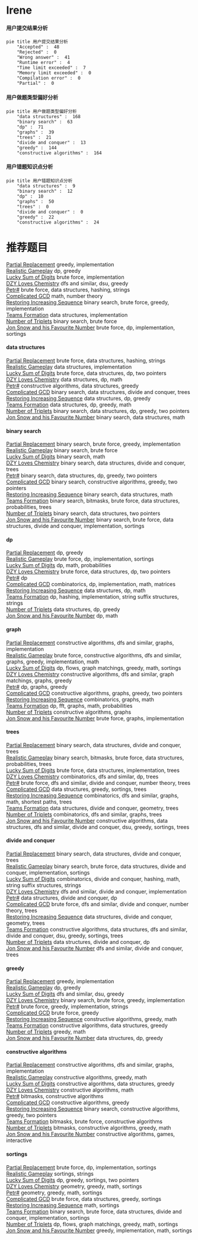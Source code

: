 # Irene
<!-- tabs:start -->
#### **用户提交结果分析**

```mermaid
pie title 用户提交结果分析
    "Accepted" :  48
    "Rejected" :  0
    "Wrong answer" :  41
    "Runtime error" :  4
    "Time limit exceeded" :  7
    "Memory limit exceeded" :  0
    "Compilation error" :  0
    "Partial" :  0
```
#### **用户做题类型偏好分析**

```mermaid
pie title 用户做题类型偏好分析
    "data structures" :  168
    "binary search" :  63
    "dp" :  71
    "graphs" :  39
    "trees" :  21
    "divide and conquer" :  13
    "greedy" :  144
    "constructive algorithms" :  164
```
#### **用户错题知识点分析**

```mermaid
pie title 用户错题知识点分析
    "data structures" :  9
    "binary search" :  12
    "dp" :  10
    "graphs" :  50
    "trees" :  0
    "divide and conquer" :  0
    "greedy" :  22
    "constructive algorithms" :  24
```
<!-- tabs:end -->
# 推荐题目
[Partial Replacement](http://codeforces.com/problemset/problem/1506/B)		greedy,
                        implementation		  
[Realistic Gameplay](http://codeforces.com/problemset/problem/1430/F)		dp,
                        greedy		  
[Lucky Sum of Digits](http://codeforces.com/problemset/problem/109/A)		brute force,
                        implementation		  
[DZY Loves Chemistry](http://codeforces.com/problemset/problem/445/B)		dfs and similar,
                        dsu,
                        greedy		  
[Petr#](https://codeforces.com/contest/114/problem/D)		brute force,
                        data structures,
                        hashing,
                        strings		  
[Complicated GCD](http://codeforces.com/problemset/problem/664/A)		math,
                        number theory		  
[Restoring Increasing Sequence](http://codeforces.com/problemset/problem/490/E)		binary search,
                        brute force,
                        greedy,
                        implementation		  
[Teams Formation](http://codeforces.com/problemset/problem/878/B)		data structures,
                        implementation		  
[Number of Triplets](http://codeforces.com/problemset/problem/181/B)		binary search,
                        brute force		  
[Jon Snow and his Favourite Number](http://codeforces.com/problemset/problem/768/C)		brute force,
                        dp,
                        implementation,
                        sortings		  
<!-- tabs:start -->
#### **data structures**
[Partial Replacement](https://codeforces.com/contest/114/problem/D)		brute force,
                        data structures,
                        hashing,
                        strings		  
[Realistic Gameplay](http://codeforces.com/problemset/problem/878/B)		data structures,
                        implementation		  
[Lucky Sum of Digits](http://codeforces.com/problemset/problem/1335/E2)		brute force,
                        data structures,
                        dp,
                        two pointers		  
[DZY Loves Chemistry](http://codeforces.com/problemset/problem/372/C)		data structures,
                        dp,
                        math		  
[Petr#](http://codeforces.com/problemset/problem/865/D)		constructive algorithms,
                        data structures,
                        greedy		  
[Complicated GCD](http://codeforces.com/problemset/problem/150/E)		binary search,
                        data structures,
                        divide and conquer,
                        trees		  
[Restoring Increasing Sequence](http://codeforces.com/problemset/problem/1481/E)		data structures,
                        dp,
                        greedy		  
[Teams Formation](http://codeforces.com/problemset/problem/1474/D)		data structures,
                        dp,
                        greedy,
                        math		  
[Number of Triplets](http://codeforces.com/problemset/problem/1492/C)		binary search,
                        data structures,
                        dp,
                        greedy,
                        two pointers		  
[Jon Snow and his Favourite Number](http://codeforces.com/problemset/problem/1490/G)		binary search,
                        data structures,
                        math		  
#### **binary search**
[Partial Replacement](http://codeforces.com/problemset/problem/490/E)		binary search,
                        brute force,
                        greedy,
                        implementation		  
[Realistic Gameplay](http://codeforces.com/problemset/problem/181/B)		binary search,
                        brute force		  
[Lucky Sum of Digits](https://codeforces.com/contest/701/problem/D)		binary search,
                        math		  
[DZY Loves Chemistry](http://codeforces.com/problemset/problem/150/E)		binary search,
                        data structures,
                        divide and conquer,
                        trees		  
[Petr#](http://codeforces.com/problemset/problem/1492/C)		binary search,
                        data structures,
                        dp,
                        greedy,
                        two pointers		  
[Complicated GCD](http://codeforces.com/problemset/problem/1463/D)		binary search,
                        constructive algorithms,
                        greedy,
                        two pointers		  
[Restoring Increasing Sequence](http://codeforces.com/problemset/problem/1490/G)		binary search,
                        data structures,
                        math		  
[Teams Formation](http://codeforces.com/problemset/problem/1479/D)		binary search,
                        bitmasks,
                        brute force,
                        data structures,
                        probabilities,
                        trees		  
[Number of Triplets](http://codeforces.com/problemset/problem/1436/E)		binary search,
                        data structures,
                        two pointers		  
[Jon Snow and his Favourite Number](http://codeforces.com/problemset/problem/1461/D)		binary search,
                        brute force,
                        data structures,
                        divide and conquer,
                        implementation,
                        sortings		  
#### **dp**
[Partial Replacement](http://codeforces.com/problemset/problem/1430/F)		dp,
                        greedy		  
[Realistic Gameplay](http://codeforces.com/problemset/problem/768/C)		brute force,
                        dp,
                        implementation,
                        sortings		  
[Lucky Sum of Digits](http://codeforces.com/problemset/problem/1156/F)		dp,
                        math,
                        probabilities		  
[DZY Loves Chemistry](http://codeforces.com/problemset/problem/1335/E2)		brute force,
                        data structures,
                        dp,
                        two pointers		  
[Petr#](http://codeforces.com/problemset/problem/1310/E)		dp		  
[Complicated GCD](http://codeforces.com/problemset/problem/696/C)		combinatorics,
                        dp,
                        implementation,
                        math,
                        matrices		  
[Restoring Increasing Sequence](http://codeforces.com/problemset/problem/372/C)		data structures,
                        dp,
                        math		  
[Teams Formation](http://codeforces.com/problemset/problem/1393/E1)		dp,
                        hashing,
                        implementation,
                        string suffix structures,
                        strings		  
[Number of Triplets](http://codeforces.com/problemset/problem/1481/E)		data structures,
                        dp,
                        greedy		  
[Jon Snow and his Favourite Number](http://codeforces.com/problemset/problem/1158/F)		dp,
                        math		  
#### **graph**
[Partial Replacement](http://codeforces.com/problemset/problem/1316/D)		constructive algorithms,
                        dfs and similar,
                        graphs,
                        implementation		  
[Realistic Gameplay](http://codeforces.com/problemset/problem/1487/C)		brute force,
                        constructive algorithms,
                        dfs and similar,
                        graphs,
                        greedy,
                        implementation,
                        math		  
[Lucky Sum of Digits](http://codeforces.com/problemset/problem/1437/C)		dp,
                        flows,
                        graph matchings,
                        greedy,
                        math,
                        sortings		  
[DZY Loves Chemistry](http://codeforces.com/problemset/problem/1470/D)		constructive algorithms,
                        dfs and similar,
                        graph matchings,
                        graphs,
                        greedy		  
[Petr#](http://codeforces.com/problemset/problem/1476/C)		dp,
                        graphs,
                        greedy		  
[Complicated GCD](http://codeforces.com/problemset/problem/1304/D)		constructive algorithms,
                        graphs,
                        greedy,
                        two pointers		  
[Restoring Increasing Sequence](http://codeforces.com/problemset/problem/1475/C)		combinatorics,
                        graphs,
                        math		  
[Teams Formation](http://codeforces.com/problemset/problem/553/E)		dp,
                        fft,
                        graphs,
                        math,
                        probabilities		  
[Number of Triplets](http://codeforces.com/problemset/problem/1495/C)		constructive algorithms,
                        graphs		  
[Jon Snow and his Favourite Number](http://codeforces.com/problemset/problem/1510/K)		brute force,
                        graphs,
                        implementation		  
#### **trees**
[Partial Replacement](http://codeforces.com/problemset/problem/150/E)		binary search,
                        data structures,
                        divide and conquer,
                        trees		  
[Realistic Gameplay](http://codeforces.com/problemset/problem/1479/D)		binary search,
                        bitmasks,
                        brute force,
                        data structures,
                        probabilities,
                        trees		  
[Lucky Sum of Digits](http://codeforces.com/problemset/problem/1511/C)		brute force,
                        data structures,
                        implementation,
                        trees		  
[DZY Loves Chemistry](http://codeforces.com/problemset/problem/1499/F)		combinatorics,
                        dfs and similar,
                        dp,
                        trees		  
[Petr#](http://codeforces.com/problemset/problem/1491/E)		brute force,
                        dfs and similar,
                        divide and conquer,
                        number theory,
                        trees		  
[Complicated GCD](http://codeforces.com/problemset/problem/1466/D)		data structures,
                        greedy,
                        sortings,
                        trees		  
[Restoring Increasing Sequence](http://codeforces.com/problemset/problem/1495/D)		combinatorics,
                        dfs and similar,
                        graphs,
                        math,
                        shortest paths,
                        trees		  
[Teams Formation](http://codeforces.com/problemset/problem/1303/G)		data structures,
                        divide and conquer,
                        geometry,
                        trees		  
[Number of Triplets](http://codeforces.com/problemset/problem/1454/E)		combinatorics,
                        dfs and similar,
                        graphs,
                        trees		  
[Jon Snow and his Favourite Number](http://codeforces.com/problemset/problem/1494/D)		constructive algorithms,
                        data structures,
                        dfs and similar,
                        divide and conquer,
                        dsu,
                        greedy,
                        sortings,
                        trees		  
#### **divide and conquer**
[Partial Replacement](http://codeforces.com/problemset/problem/150/E)		binary search,
                        data structures,
                        divide and conquer,
                        trees		  
[Realistic Gameplay](http://codeforces.com/problemset/problem/1461/D)		binary search,
                        brute force,
                        data structures,
                        divide and conquer,
                        implementation,
                        sortings		  
[Lucky Sum of Digits](http://codeforces.com/problemset/problem/1466/G)		combinatorics,
                        divide and conquer,
                        hashing,
                        math,
                        string suffix structures,
                        strings		  
[DZY Loves Chemistry](http://codeforces.com/problemset/problem/1490/D)		dfs and similar,
                        divide and conquer,
                        implementation		  
[Petr#](https://codeforces.com/contest/1483/problem/C)		data structures,
                        divide and conquer,
                        dp		  
[Complicated GCD](http://codeforces.com/problemset/problem/1491/E)		brute force,
                        dfs and similar,
                        divide and conquer,
                        number theory,
                        trees		  
[Restoring Increasing Sequence](http://codeforces.com/problemset/problem/1303/G)		data structures,
                        divide and conquer,
                        geometry,
                        trees		  
[Teams Formation](http://codeforces.com/problemset/problem/1494/D)		constructive algorithms,
                        data structures,
                        dfs and similar,
                        divide and conquer,
                        dsu,
                        greedy,
                        sortings,
                        trees		  
[Number of Triplets](http://codeforces.com/problemset/problem/1482/E)		data structures,
                        divide and conquer,
                        dp		  
[Jon Snow and his Favourite Number](http://codeforces.com/problemset/problem/566/C)		dfs and similar,
                        divide and conquer,
                        trees		  
#### **greedy**
[Partial Replacement](http://codeforces.com/problemset/problem/1506/B)		greedy,
                        implementation		  
[Realistic Gameplay](http://codeforces.com/problemset/problem/1430/F)		dp,
                        greedy		  
[Lucky Sum of Digits](http://codeforces.com/problemset/problem/445/B)		dfs and similar,
                        dsu,
                        greedy		  
[DZY Loves Chemistry](http://codeforces.com/problemset/problem/490/E)		binary search,
                        brute force,
                        greedy,
                        implementation		  
[Petr#](http://codeforces.com/problemset/problem/1411/D)		brute force,
                        greedy,
                        implementation,
                        strings		  
[Complicated GCD](http://codeforces.com/problemset/problem/1019/A)		brute force,
                        greedy		  
[Restoring Increasing Sequence](https://codeforces.com/contest/1350/problem/D)		constructive algorithms,
                        greedy,
                        math		  
[Teams Formation](http://codeforces.com/problemset/problem/865/D)		constructive algorithms,
                        data structures,
                        greedy		  
[Number of Triplets](http://codeforces.com/problemset/problem/1393/A)		greedy,
                        math		  
[Jon Snow and his Favourite Number](http://codeforces.com/problemset/problem/1481/E)		data structures,
                        dp,
                        greedy		  
#### **constructive algorithms**
[Partial Replacement](http://codeforces.com/problemset/problem/1316/D)		constructive algorithms,
                        dfs and similar,
                        graphs,
                        implementation		  
[Realistic Gameplay](https://codeforces.com/contest/1350/problem/D)		constructive algorithms,
                        greedy,
                        math		  
[Lucky Sum of Digits](http://codeforces.com/problemset/problem/865/D)		constructive algorithms,
                        data structures,
                        greedy		  
[DZY Loves Chemistry](https://codeforces.com/contest/1435/problem/A)		constructive algorithms,
                        math		  
[Petr#](http://codeforces.com/problemset/problem/878/A)		bitmasks,
                        constructive algorithms		  
[Complicated GCD](http://codeforces.com/problemset/problem/1493/A)		constructive algorithms,
                        greedy		  
[Restoring Increasing Sequence](http://codeforces.com/problemset/problem/1463/D)		binary search,
                        constructive algorithms,
                        greedy,
                        two pointers		  
[Teams Formation](https://codeforces.com/contest/1456/problem/B)		bitmasks,
                        brute force,
                        constructive algorithms		  
[Number of Triplets](http://codeforces.com/problemset/problem/1492/D)		bitmasks,
                        constructive algorithms,
                        greedy,
                        math		  
[Jon Snow and his Favourite Number](https://codeforces.com/contest/1504/problem/D)		constructive algorithms,
                        games,
                        interactive		  
#### **sortings**
[Partial Replacement](http://codeforces.com/problemset/problem/768/C)		brute force,
                        dp,
                        implementation,
                        sortings		  
[Realistic Gameplay](http://codeforces.com/problemset/problem/632/C)		sortings,
                        strings		  
[Lucky Sum of Digits](http://codeforces.com/problemset/problem/1394/A)		dp,
                        greedy,
                        sortings,
                        two pointers		  
[DZY Loves Chemistry](https://codeforces.com/contest/1496/problem/C)		geometry,
                        greedy,
                        math,
                        sortings		  
[Petr#](http://codeforces.com/problemset/problem/1495/A)		geometry,
                        greedy,
                        math,
                        sortings		  
[Complicated GCD](http://codeforces.com/problemset/problem/1497/A)		brute force,
                        data structures,
                        greedy,
                        sortings		  
[Restoring Increasing Sequence](http://codeforces.com/problemset/problem/1427/A)		math,
                        sortings		  
[Teams Formation](http://codeforces.com/problemset/problem/1461/D)		binary search,
                        brute force,
                        data structures,
                        divide and conquer,
                        implementation,
                        sortings		  
[Number of Triplets](http://codeforces.com/problemset/problem/1437/C)		dp,
                        flows,
                        graph matchings,
                        greedy,
                        math,
                        sortings		  
[Jon Snow and his Favourite Number](http://codeforces.com/problemset/problem/1473/A)		greedy,
                        implementation,
                        math,
                        sortings		  
<!-- tabs:end -->
